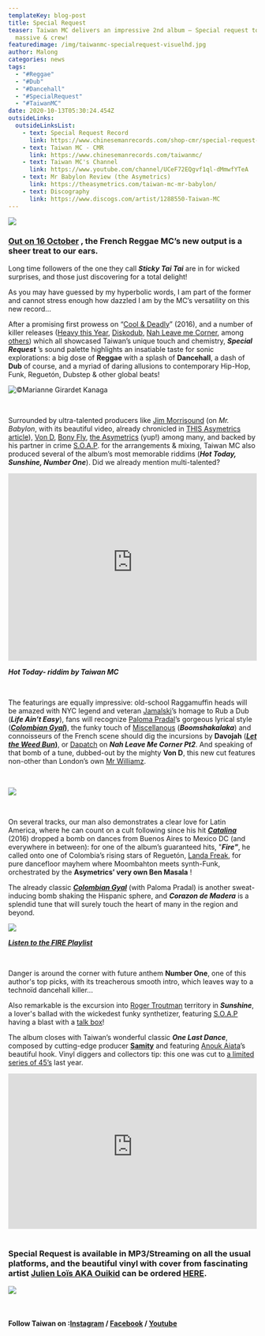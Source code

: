 ```yaml
---
templateKey: blog-post
title: Special Request
teaser: Taiwan MC delivers an impressive 2nd album – Special request to all
  massive & crew!
featuredimage: /img/taiwanmc-specialrequest-visuelhd.jpg
author: Malong
categories: news
tags:
  - "#Reggae"
  - "#Dub"
  - "#Dancehall"
  - "#SpecialRequest"
  - "#TaiwanMC"
date: 2020-10-13T05:30:24.454Z
outsideLinks:
  outsideLinksList:
    - text: Special Request Record
      link: https://www.chinesemanrecords.com/shop-cmr/special-request-taiwan-mc/
    - text: Taiwan MC - CMR
      link: https://www.chinesemanrecords.com/taiwanmc/
    - text: Taiwan MC's Channel
      link: https://www.youtube.com/channel/UCeF72EQgvf1ql-dMmwfYTeA
    - text: Mr Babylon Review (the Asymetrics)
      link: https://theasymetrics.com/taiwan-mc-mr-babylon/
    - text: Discography
      link: https://www.discogs.com/artist/1288550-Taiwan-MC
---
```

![](/img/theasymetrics_taiwanmc-specialrequest-small.jpg)

### [Out on 16 October](https://www.chinesemanrecords.com/shop-cmr/special-request-taiwan-mc/) , the French Reggae MC’s new output is a sheer treat to our ears.

Long time followers of the one they call ***Sticky Tai Tai*** are in for wicked surprises, and those just discovering for a total delight!

As you may have guessed by my hyperbolic words, I am part of the former and cannot stress enough how dazzled I am by the MC’s versatility on this new record…

After a promising first prowess on “[Cool & Deadly](https://www.youtube.com/watch?v=sHLsuVOaHNM&list=OLAK5uy_kGs07NCjwvn82of2ToZoqxJtFxWIVo5Ns)” (2016), and a number of killer releases ([Heavy this Year](https://www.youtube.com/watch?v=ZDk530cdfM0&list=PLdqp8LBOB4VTd5WRWzaYgDhn1VxXGBbRN), [Diskodub](https://www.youtube.com/watch?v=DvxSvd9EQIU&list=OLAK5uy_ldMTS_HZo-Vfp0_evEJSsXH5YLmDxC6Fk), [Nah Leave me Corner](https://www.youtube.com/watch?v=Nx3EG2a8sZE), among [others](https://www.discogs.com/artist/1288550-Taiwan-MC)) which all showcased Taiwan’s unique touch and chemistry, ***Special Request*** ’s sound palette highlights an insatiable taste for sonic explorations: a big dose of **Reggae** with a splash of **Dancehall**, a dash of **Dub** of course, and a myriad of daring allusions to contemporary Hip-Hop, Funk, Reguetón, Dubstep & other global beats!

![](/img/theasymetrics_taiwanmc_marianne_girardet_kanaga.jpg "©Marianne Girardet Kanaga")

<br>

Surrounded by ultra-talented producers like [Jim Morrisound](https://www.instagram.com/jimmorrisound/) (on *Mr. Babylon*, with its beautiful video, already chronicled in [THIS Asymetrics article](https://theasymetrics.com/taiwan-mc-mr-babylon/)), [Von D](https://soundcloud.com/vond), [Bony Fly](https://soundcloud.com/bony-fly), [the Asymetrics](https://www.facebook.com/asymetrics/) (yup!) among many, and backed by his partner in crime [S.O.A.P](https://www.mixcloud.com/Son_Of_A_Pitch/). for the arrangements & mixing, Taiwan MC also produced several of the album’s most memorable riddims (***Hot Today, Sunshine, Number One***). Did we already mention multi-talented?

<iframe width="100%" height="380" src="https://www.youtube-nocookie.com/embed/DzcQBdN2DUw" frameborder="0" allow="accelerometer; autoplay; clipboard-write; encrypted-media; gyroscope; picture-in-picture" allowfullscreen referrerpolicy="origin"></iframe>

***Hot Today- riddim by Taiwan MC***

<br>

The featurings are equally impressive: old-school Raggamuffin heads will be amazed with NYC legend and veteran [Jamalski](https://www.discogs.com/artist/29060-Jamalski)’s homage to Rub a Dub (***Life Ain’t Easy***), fans will recognize [Paloma Pradal](https://www.instagram.com/palomapradalmusic/)’s gorgeous lyrical style (***[Colombian Gyal](https://www.youtube.com/watch?v=IhNlIsk6-Wc)*)**, the funky touch of [Miscellanous](https://www.last.fm/music/Chill+Bump/+wiki) (***Boomshakalaka***) and connoisseurs of the French scene should dig the incursions by **Davojah** (***[Let the Weed Bun](https://www.youtube.com/watch?v=p5prlOK00EE)*)**, or [Dapatch](https://www.facebook.com/dapatch.selector) on ***Nah Leave Me Corner Pt2***. And speaking of that bomb of a tune, dubbed-out by the mighty **Von D**, this new cut features non-other than London’s own [Mr Williamz](https://www.discogs.com/artist/1334483-Mr-Williamz).

<br>

![](/img/boomshakalaka-1440x1440.jpg)

<br>

On several tracks, our man also demonstrates a clear love for Latin America, where he can count on a cult following since his hit ***[Catalina](https://www.youtube.com/watch?v=E7i-prhDw9A)*** (2016) dropped a bomb on dances from Buenos Aires to Mexico DC (and everywhere in between): for one of the album’s guaranteed hits, "***Fire"***, he called onto one of Colombia’s rising stars of Reguetón, [Landa Freak](https://www.youtube.com/channel/UChHASctCm56ihzHEo4EosJA), for pure dancefloor mayhem where Moombahton meets synth-Funk, orchestrated by the **Asymetrics’ very own Ben Masala** !

The already classic ***[Colombian Gyal](https://www.youtube.com/watch?v=IhNlIsk6-Wc)*** (with Paloma Pradal) is another sweat-inducing bomb shaking the Hispanic sphere, and ***Corazon de Madera*** is a splendid tune that will surely touch the heart of many in the region and beyond.

![](/img/theasymetrics_taiwanmc_fire_julien_lois_ouikid.jpg)

***[Listen to the FIRE Playlist](https://www.youtube.com/watch?list=PLdqp8LBOB4VRxbcnf-ycoGY7Izn_hlcSu&v=IxBWTaZuSfg&feature=emb_logo)***

<br>

Danger is around the corner with future anthem **Number One**, one of this author's top picks, with its treacherous smooth intro, which leaves way to a technoïd dancehall killer...

Also remarkable is the excursion into [Roger Troutman](https://en.wikipedia.org/wiki/Roger_Troutman) territory in ***Sunshine***, a lover's ballad with the wickedest funky synthetizer, featuring [S.O.A.P](https://www.mixcloud.com/Son_Of_A_Pitch/) having a blast with a [talk box](https://en.wikipedia.org/wiki/Talk_box)!

The album closes with Taiwan’s wonderful classic ***One Last Dance***, composed by cutting-edge producer **[Samity](https://theasymetrics.com/samity's-wicked-playlists/)** and featuring [Anouk Aiata](https://www.youtube.com/channel/UCqNIR48CNrtn3yRbSbA9FjQ)’s beautiful hook. Vinyl diggers and collectors tip: this one was cut to [a limited series of 45’s](https://www.discogs.com/sell/release/14463913?ev=rb) last year.

<iframe width="100%" height="315" src="https://www.youtube-nocookie.com/embed/SgZDH_LOMcc" frameborder="0" allow="accelerometer; autoplay; clipboard-write; encrypted-media; gyroscope; picture-in-picture" allowfullscreen referrerpolicy="origin"></iframe>

<br>

<br>

### Special Request is available in MP3/Streaming on all the usual platforms, and the beautiful vinyl with cover from fascinating artist [Julien Loïs AKA Ouikid](http://www.ouikid.com/) can be ordered [HERE](https://www.chinesemanrecords.com/shop-cmr/special-request-taiwan-mc/).

![](/img/theasymetrics_specialrequest_julien_lois_vinyl_cover_ouikid.jpeg)

<br>

#### Follow Taiwan on :[Instagram](https://www.instagram.com/stayathomeandlistentomusic/) / [Facebook](https://www.facebook.com/TaiwanMcChineseManRecords/) / [Youtube](https://www.youtube.com/channel/UCeF72EQgvf1ql-dMmwfYTeA)